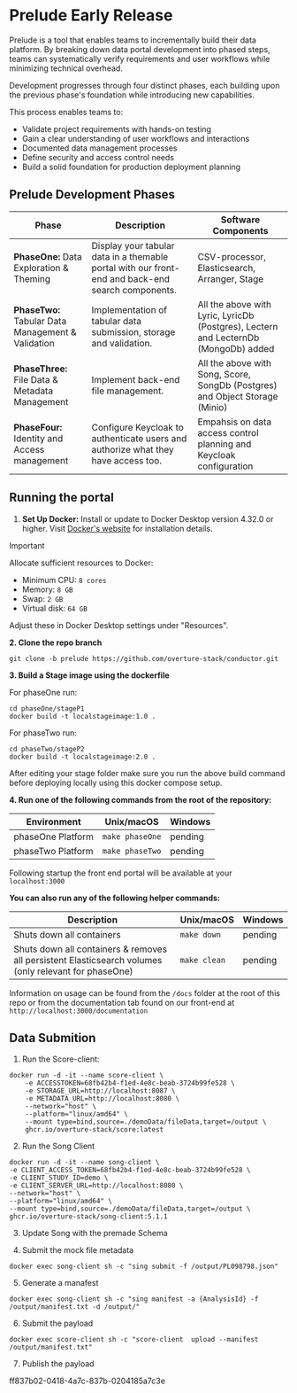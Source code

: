 # Prelude Early Release

Prelude is a tool that enables teams to incrementally build their data platform. By breaking down data portal development into phased steps, teams can systematically verify requirements and user workflows while minimizing technical overhead.

Development progresses through four distinct phases, each building upon the previous phase's foundation while introducing new capabilities.

This process enables teams to:

* Validate project requirements with hands-on testing
* Gain a clear understanding of user workflows and interactions
* Documented data management processes
* Define security and access control needs
* Build a solid foundation for production deployment planning

## Prelude Development Phases

| Phase | Description | Software Components |
|-------|-------------|----------------|
| **PhaseOne:** Data Exploration & Theming | Display your tabular data in a themable portal with our front-end and back-end search components. | CSV-processor, Elasticsearch, Arranger, Stage |
| **PhaseTwo:** Tabular Data Management & Validation | Implementation of tabular data submission, storage and validation. | All the above with Lyric, LyricDb (Postgres), Lectern and LecternDb (MongoDb) added |
| **PhaseThree:** File Data & Metadata Management | Implement back-end file management. | All the above with Song, Score, SongDb (Postgres) and Object Storage (Minio) |
| **PhaseFour:** Identity and Access management | Configure Keycloak to authenticate users and authorize what they have access too. | Empahsis on data access control planning and Keycloak configuration |

## Running the portal

1. **Set Up Docker:** Install or update to Docker Desktop version 4.32.0 or higher. Visit [Docker's website](https://www.docker.com/products/docker-desktop/) for installation details.

> [!important]
> Allocate sufficient resources to Docker:
>   - Minimum CPU: `8 cores`
>   - Memory: `8 GB`
>   - Swap: `2 GB`
>   - Virtual disk: `64 GB`
>
> Adjust these in Docker Desktop settings under "Resources".

**2. Clone the repo branch**

```
git clone -b prelude https://github.com/overture-stack/conductor.git
```

**3. Build a Stage image using the dockerfile**

For phaseOne run:

```
cd phaseOne/stageP1
docker build -t localstageimage:1.0 .
```

For phaseTwo run:

```
cd phaseTwo/stageP2
docker build -t localstageimage:2.0 .
```

After editing your stage folder make sure you run the above build command before deploying locally using this docker compose setup.

**4. Run one of the following commands from the root of the repository:**

| Environment | Unix/macOS | Windows |
|-------------|------------|---------|
| phaseOne Platform | `make phaseOne` | pending |
| phaseTwo Platform | `make phaseTwo` | pending |

Following startup the front end portal will be available at your `localhost:3000`

**You can also run any of the following helper commands:**

| Description | Unix/macOS | Windows | 
|-------------|------------|---------|
| Shuts down all containers | `make down` | pending | 
| Shuts down all containers & removes all persistent Elasticsearch volumes (only relevant for phaseOne) | `make clean` | pending | 

Information on usage can be found from the `/docs` folder at the root of this repo or from the documentation tab found on our front-end at `http://localhost:3000/documentation`

## Data Submition

1. Run the Score-client:

```
docker run -d -it --name score-client \
    -e ACCESSTOKEN=68fb42b4-f1ed-4e8c-beab-3724b99fe528 \
    -e STORAGE_URL=http://localhost:8087 \
    -e METADATA_URL=http://localhost:8080 \
    --network="host" \
    --platform="linux/amd64" \
    --mount type=bind,source=./demoData/fileData,target=/output \
    ghcr.io/overture-stack/score:latest
```

2. Run the Song Client

```
docker run -d -it --name song-client \
-e CLIENT_ACCESS_TOKEN=68fb42b4-f1ed-4e8c-beab-3724b99fe528 \
-e CLIENT_STUDY_ID=demo \
-e CLIENT_SERVER_URL=http://localhost:8080 \
--network="host" \
--platform="linux/amd64" \
--mount type=bind,source=./demoData/fileData,target=/output \
ghcr.io/overture-stack/song-client:5.1.1
```

3. Update Song with the premade Schema 

4. Submit the mock file metadata

`docker exec song-client sh -c "sing submit -f /output/PL098798.json"`

5. Generate a manafest

`docker exec song-client sh -c "sing manifest -a {AnalysisId} -f /output/manifest.txt -d /output/"`

6. Submit the payload

`docker exec score-client sh -c "score-client  upload --manifest /output/manifest.txt"`

7. Publish the payload

ff837b02-0418-4a7c-837b-0204185a7c3e